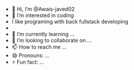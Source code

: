 - 👋 Hi, I’m @Awais-javed02
- 👀 I’m interested in coding
- I like programing with back fullstack developing
- 
- 🌱 I’m currently learning ...
- 💞️ I’m looking to collaborate on ...
- 📫 How to reach me ...
- 😄 Pronouns: ...
- ⚡ Fun fact: ...

<!---
Awais-javed02/Awais-javed02 is a ✨ special ✨ repository because its `README.md` (this file) appears on your GitHub profile.
You can click the Preview link to take a look at your changes.
--->
